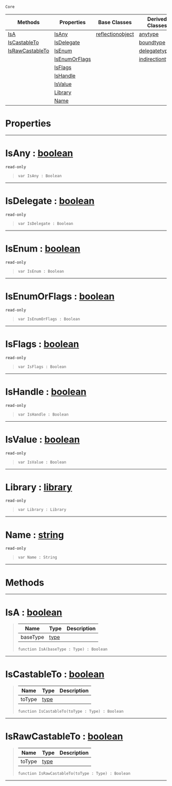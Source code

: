  `Core`

|Methods|Properties|Base Classes|Derived Classes|
|---|---|---|---|
|[ IsA](https://github.com/PlasmaEngine/PlasmaDocs/tree/master/docs/C%2B%2B/code_reference/lightning_base_types/type.markdown#isa-plasma-engine-document)|[ IsAny](https://github.com/PlasmaEngine/PlasmaDocs/tree/master/docs/C%2B%2B/code_reference/lightning_base_types/type.markdown#isany-plasma-engine-docume)|[reflectionobject](https://github.com/PlasmaEngine/PlasmaDocs/tree/master/docs/C%2B%2B/code_reference/lightning_base_types/reflectionobject.markdown)|[anytype](https://github.com/PlasmaEngine/PlasmaDocs/tree/master/docs/C%2B%2B/code_reference/lightning_base_types/anytype.markdown)|
|[ IsCastableTo](https://github.com/PlasmaEngine/PlasmaDocs/tree/master/docs/C%2B%2B/code_reference/lightning_base_types/type.markdown#iscastableto-plasma-engine)|[ IsDelegate](https://github.com/PlasmaEngine/PlasmaDocs/tree/master/docs/C%2B%2B/code_reference/lightning_base_types/type.markdown#isdelegate-plasma-engine-d)| |[boundtype](https://github.com/PlasmaEngine/PlasmaDocs/tree/master/docs/C%2B%2B/code_reference/lightning_base_types/boundtype.markdown)|
|[ IsRawCastableTo](https://github.com/PlasmaEngine/PlasmaDocs/tree/master/docs/C%2B%2B/code_reference/lightning_base_types/type.markdown#israwcastableto-plasma-eng)|[ IsEnum](https://github.com/PlasmaEngine/PlasmaDocs/tree/master/docs/C%2B%2B/code_reference/lightning_base_types/type.markdown#isenum-plasma-engine-docum)| |[delegatetype](https://github.com/PlasmaEngine/PlasmaDocs/tree/master/docs/C%2B%2B/code_reference/lightning_base_types/delegatetype.markdown)|
| |[ IsEnumOrFlags](https://github.com/PlasmaEngine/PlasmaDocs/tree/master/docs/C%2B%2B/code_reference/lightning_base_types/type.markdown#isenumorflags-plasma-engin)| |[indirectiontype](https://github.com/PlasmaEngine/PlasmaDocs/tree/master/docs/C%2B%2B/code_reference/lightning_base_types/indirectiontype.markdown)|
| |[ IsFlags](https://github.com/PlasmaEngine/PlasmaDocs/tree/master/docs/C%2B%2B/code_reference/lightning_base_types/type.markdown#isflags-plasma-engine-docu)| | |
| |[ IsHandle](https://github.com/PlasmaEngine/PlasmaDocs/tree/master/docs/C%2B%2B/code_reference/lightning_base_types/type.markdown#ishandle-plasma-engine-doc)| | |
| |[ IsValue](https://github.com/PlasmaEngine/PlasmaDocs/tree/master/docs/C%2B%2B/code_reference/lightning_base_types/type.markdown#isvalue-plasma-engine-docu)| | |
| |[ Library](https://github.com/PlasmaEngine/PlasmaDocs/tree/master/docs/C%2B%2B/code_reference/lightning_base_types/type.markdown#library-plasma-engine-docu)| | |
| |[ Name](https://github.com/PlasmaEngine/PlasmaDocs/tree/master/docs/C%2B%2B/code_reference/lightning_base_types/type.markdown#name-plasma-engine-documen)| | |


 #  Properties


---  
 #  IsAny : [boolean](https://github.com/PlasmaEngine/PlasmaDocs/tree/master/docs/C%2B%2B/code_reference/lightning_base_types/boolean.markdown)

 `read-only`

> 
> ``` lang=cpp, name=Lightning
> var IsAny : Boolean


---  
 #  IsDelegate : [boolean](https://github.com/PlasmaEngine/PlasmaDocs/tree/master/docs/C%2B%2B/code_reference/lightning_base_types/boolean.markdown)

 `read-only`

> 
> ``` lang=cpp, name=Lightning
> var IsDelegate : Boolean


---  
 #  IsEnum : [boolean](https://github.com/PlasmaEngine/PlasmaDocs/tree/master/docs/C%2B%2B/code_reference/lightning_base_types/boolean.markdown)

 `read-only`

> 
> ``` lang=cpp, name=Lightning
> var IsEnum : Boolean


---  
 #  IsEnumOrFlags : [boolean](https://github.com/PlasmaEngine/PlasmaDocs/tree/master/docs/C%2B%2B/code_reference/lightning_base_types/boolean.markdown)

 `read-only`

> 
> ``` lang=cpp, name=Lightning
> var IsEnumOrFlags : Boolean


---  
 #  IsFlags : [boolean](https://github.com/PlasmaEngine/PlasmaDocs/tree/master/docs/C%2B%2B/code_reference/lightning_base_types/boolean.markdown)

 `read-only`

> 
> ``` lang=cpp, name=Lightning
> var IsFlags : Boolean


---  
 #  IsHandle : [boolean](https://github.com/PlasmaEngine/PlasmaDocs/tree/master/docs/C%2B%2B/code_reference/lightning_base_types/boolean.markdown)

 `read-only`

> 
> ``` lang=cpp, name=Lightning
> var IsHandle : Boolean


---  
 #  IsValue : [boolean](https://github.com/PlasmaEngine/PlasmaDocs/tree/master/docs/C%2B%2B/code_reference/lightning_base_types/boolean.markdown)

 `read-only`

> 
> ``` lang=cpp, name=Lightning
> var IsValue : Boolean


---  
 #  Library : [library](https://github.com/PlasmaEngine/PlasmaDocs/tree/master/docs/C%2B%2B/code_reference/lightning_base_types/library.markdown)

 `read-only`

> 
> ``` lang=cpp, name=Lightning
> var Library : Library


---  
 #  Name : [string](https://github.com/PlasmaEngine/PlasmaDocs/tree/master/docs/C%2B%2B/code_reference/lightning_base_types/string.markdown)

 `read-only`

> 
> ``` lang=cpp, name=Lightning
> var Name : String


---  
 #  Methods


---  
 #  IsA : [boolean](https://github.com/PlasmaEngine/PlasmaDocs/tree/master/docs/C%2B%2B/code_reference/lightning_base_types/boolean.markdown)

> 
> |Name|Type|Description|
> |---|---|---|
> |baseType|[type](https://github.com/PlasmaEngine/PlasmaDocs/tree/master/docs/C%2B%2B/code_reference/lightning_base_types/type.markdown)| |
> ``` lang=cpp, name=Lightning
> function IsA(baseType : Type) : Boolean
> ``` 


---  
 #  IsCastableTo : [boolean](https://github.com/PlasmaEngine/PlasmaDocs/tree/master/docs/C%2B%2B/code_reference/lightning_base_types/boolean.markdown)

> 
> |Name|Type|Description|
> |---|---|---|
> |toType|[type](https://github.com/PlasmaEngine/PlasmaDocs/tree/master/docs/C%2B%2B/code_reference/lightning_base_types/type.markdown)| |
> ``` lang=cpp, name=Lightning
> function IsCastableTo(toType : Type) : Boolean
> ``` 


---  
 #  IsRawCastableTo : [boolean](https://github.com/PlasmaEngine/PlasmaDocs/tree/master/docs/C%2B%2B/code_reference/lightning_base_types/boolean.markdown)

> 
> |Name|Type|Description|
> |---|---|---|
> |toType|[type](https://github.com/PlasmaEngine/PlasmaDocs/tree/master/docs/C%2B%2B/code_reference/lightning_base_types/type.markdown)| |
> ``` lang=cpp, name=Lightning
> function IsRawCastableTo(toType : Type) : Boolean
> ``` 


---  
 

 